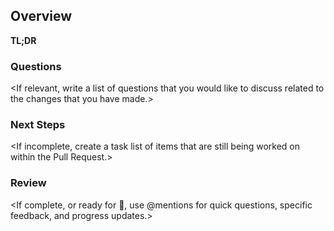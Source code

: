 ## Overview
**TL;DR**
<One to two sentence description of the issue you are encountering or trying to solve.>

<Link to related issue. Type `closes #RELATEDISSUENUMBER` to establish a link.>

### Questions
<If relevant, write a list of questions that you would like to discuss related to the changes that you have made.>

### Next Steps
<If incomplete, create a task list of items that are still being worked on within the Pull Request.>

### Review
<If complete, or ready for :eyes:, use @mentions for quick questions, specific feedback, and progress updates.>
